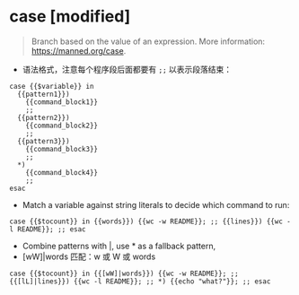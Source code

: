# case [modified]

> Branch based on the value of an expression.
> More information: <https://manned.org/case>.

- 语法格式，注意每个程序段后面都要有 `;;` 以表示段落结束：

```
case {{$variable}} in
  {{pattern1}})
    {{command_block1}}
    ;;
  {{pattern2}})
    {{command_block2}}
    ;;
  {{pattern3}})
    {{command_block3}}
    ;;
  *)
    {{command_block4}}
    ;;
esac
```

- Match a variable against string literals to decide which command to run:

`case {{$tocount}} in {{words}}) {{wc -w README}}; ;; {{lines}}) {{wc -l README}}; ;; esac`

- Combine patterns with |, use * as a fallback pattern,
- [wW]|words 匹配：w 或 W 或 words

`case {{$tocount}} in {{[wW]|words}}) {{wc -w README}}; ;; {{[lL]|lines}}) {{wc -l README}}; ;; *) {{echo "what?"}}; ;; esac`
